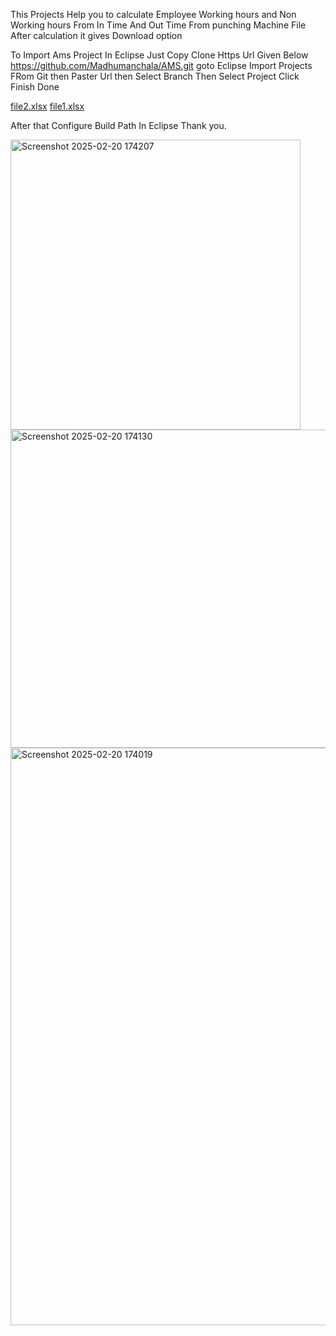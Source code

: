
This Projects Help you to calculate Employee Working hours and Non Working hours From In Time And Out Time From punching Machine File After calculation it gives Download option 

To Import Ams Project In Eclipse Just Copy Clone Https Url Given Below 
https://github.com/Madhumanchala/AMS.git
goto Eclipse Import Projects FRom Git 
then Paster Url 
then Select Branch Then Select Project Click Finish Done 

[file2.xlsx](https://github.com/user-attachments/files/18886311/file2.xlsx)
[file1.xlsx](https://github.com/user-attachments/files/18886310/file1.xlsx)

After that Configure Build Path In Eclipse 
Thank you.

<img width="464" alt="Screenshot 2025-02-20 174207" src="https://github.com/user-attachments/assets/fa78b6be-6fdd-46f4-8568-173926298818" />
<img width="509" alt="Screenshot 2025-02-20 174130" src="https://github.com/user-attachments/assets/31987ff7-3f25-4d73-a89c-28c79edf919c" />
<img width="924" alt="Screenshot 2025-02-20 174019" src="https://github.com/user-attachments/assets/6df08572-0b06-44ac-a745-e11630c657be" />

